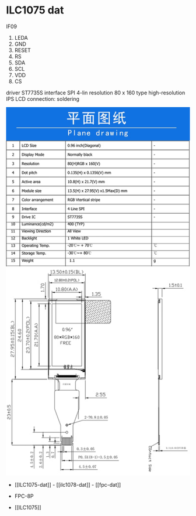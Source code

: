 
# ILC1075 dat 


IF09

1. LEDA
2. GND
3. RESET
4. RS
5. SDA
6. SCL
7. VDD
8. CS

driver ST7735S
interface SPI 4-lin
resolution 80 x 160
type high-resolution IPS LCD
connection: soldering

![](43-28-16-17-07-2023.png)


- [[ILC1075-dat]] - [[ilc1078-dat]] - [[fpc-dat]]

- FPC-8P

- [[ILC1075]]